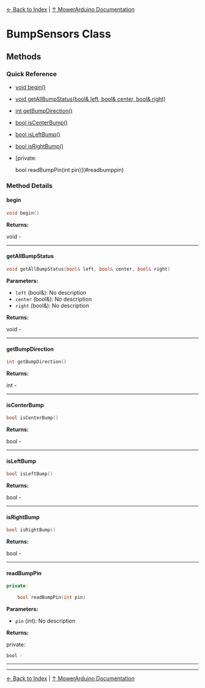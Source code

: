[← Back to Index](../README.md) | [↑ MowerArduino Documentation](../README.md)

# BumpSensors Class

## Methods

### Quick Reference

- [void begin()](#begin)
- [void getAllBumpStatus(bool& left, bool& center, bool& right)](#getallbumpstatus)
- [int getBumpDirection()](#getbumpdirection)
- [bool isCenterBump()](#iscenterbump)
- [bool isLeftBump()](#isleftbump)
- [bool isRightBump()](#isrightbump)
- [private:
    
    bool readBumpPin(int pin)](#readbumppin)

### Method Details

#### begin

```cpp
void begin()
```

**Returns:**

void - 

---

#### getAllBumpStatus

```cpp
void getAllBumpStatus(bool& left, bool& center, bool& right)
```

**Parameters:**

- `left` (bool&): No description
- `center` (bool&): No description
- `right` (bool&): No description

**Returns:**

void - 

---

#### getBumpDirection

```cpp
int getBumpDirection()
```

**Returns:**

int - 

---

#### isCenterBump

```cpp
bool isCenterBump()
```

**Returns:**

bool - 

---

#### isLeftBump

```cpp
bool isLeftBump()
```

**Returns:**

bool - 

---

#### isRightBump

```cpp
bool isRightBump()
```

**Returns:**

bool - 

---

#### readBumpPin

```cpp
private:
    
    bool readBumpPin(int pin)
```

**Parameters:**

- `pin` (int): No description

**Returns:**

private:
    
    bool - 

---

---

[← Back to Index](../README.md) | [↑ MowerArduino Documentation](../README.md)
